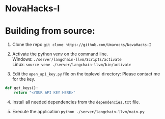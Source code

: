 # NovaHacks-I

# Building from source:

1. Clone the repo `git clone https://github.com/Umarocks/NovaHacks-I`

2. Activate the python venv on the command line. </br>
    Windows: `./server/langchain-llvm/Scripts/activate` </br>
    Linux: `source venv ./server/langchain-llvm/bin/activate`

3. Edit the `open_api_key.py` file on the toplevel directory:
Please contact me for the key.

```python
def get_keys():
    return "<YOUR API KEY HERE>"
```

4. Install all needed dependencies from the `dependencies.txt` file.

5. Execute the application `python ./server/langchain-llvm/main.py`